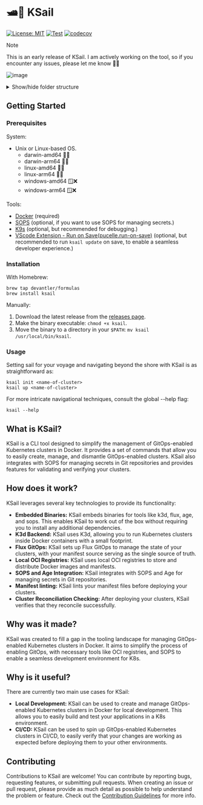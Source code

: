 # 🛥️🐳 KSail

[![License: MIT](https://img.shields.io/badge/License-MIT-yellow.svg)](https://opensource.org/licenses/MIT)
[![Test](https://github.com/devantler/ksail/actions/workflows/test.yaml/badge.svg?branch=main)](https://github.com/devantler/ksail/actions/workflows/test.yaml)
[![codecov](https://codecov.io/gh/devantler/ksail/graph/badge.svg?token=DNEO90PfNR)](https://codecov.io/gh/devantler/ksail)

> [!NOTE]
> This is an early release of KSail. I am actively working on the tool, so if you encounter any issues, please let me know 🙏🏻

![image](https://github.com/devantler/ksail/assets/26203420/c9bfa40b-5ac1-4c81-9511-b8124853e578)

<details>
  <summary>Show/hide folder structure</summary>

<!-- readme-tree start -->
```
.
├── .github
│   └── workflows
├── .vscode
├── autocomplete
├── scripts
├── src
│   └── KSail
│       ├── Arguments
│       ├── CLIWrappers
│       ├── Commands
│       │   ├── Check
│       │   │   └── Handlers
│       │   ├── Down
│       │   │   ├── Handlers
│       │   │   └── Options
│       │   ├── Init
│       │   │   └── Handlers
│       │   ├── Lint
│       │   │   └── Handlers
│       │   ├── List
│       │   │   └── Handlers
│       │   ├── Root
│       │   │   └── Handlers
│       │   ├── SOPS
│       │   │   ├── Handlers
│       │   │   └── Options
│       │   ├── Start
│       │   │   └── Handlers
│       │   ├── Stop
│       │   │   └── Handlers
│       │   ├── Up
│       │   │   ├── Handlers
│       │   │   └── Options
│       │   └── Update
│       │       ├── Handlers
│       │       └── Options
│       ├── Enums
│       ├── Extensions
│       ├── Models
│       ├── Options
│       ├── Provisioners
│       └── assets
│           ├── binaries
│           └── k3d
└── tests
    └── KSail.Tests.Integration
        ├── Commands
        │   ├── Check
        │   ├── Down
        │   ├── Hosts
        │   ├── Lint
        │   ├── List
        │   ├── Root
        │   ├── SOPS
        │   ├── Start
        │   ├── Stop
        │   ├── Up
        │   └── Update
        └── TestUtils

59 directories
```
<!-- readme-tree end -->

</details>

## Getting Started

### Prerequisites

System:

- Unix or Linux-based OS.
  - darwin-amd64 🍎✅
  - darwin-arm64 🍎✅
  - linux-amd64 🐧✅
  - linux-arm64 🐧✅
  - windows-amd64 🪟❌
  - windows-arm64 🪟❌

Tools:

- [Docker](https://www.docker.com) (required)
- [SOPS](https://www.google.com/url?sa=t&rct=j&q=&esrc=s&source=web&cd=&ved=2ahUKEwiBwqfUh9aDAxViVPEDHUBJBxQQFnoECAMQAQ&url=https%3A%2F%2Fgithub.com%2Fgetsops%2Fsops&usg=AOvVaw1VL2ENXs82bAZnq5jAzeH_&opi=89978449) (optional, if you want to use SOPS for managing secrets.)
- [K9s](https://k9scli.io) (optional, but recommended for debugging.)
- [VScode Extension - Run on Save(pucelle.run-on-save)](https://github.com/pucelle/vscode-run-on-save) (optional, but recommended to run `ksail update` on save, to enable a seamless developer experience.)

### Installation

With Homebrew:

```shell
brew tap devantler/formulas
brew install ksail
```

Manually:

1. Download the latest release from the [releases page](https://github.com/devantler/ksail/releases).
2. Make the binary executable: `chmod +x ksail`.
3. Move the binary to a directory in your `$PATH`: `mv ksail /usr/local/bin/ksail`.

### Usage

Setting sail for your voyage and navigating beyond the shore with KSail is as straightforward as:

```shell
ksail init <name-of-cluster>
ksail up <name-of-cluster>
```

For more intricate navigational techniques, consult the global --help flag:

```shell
ksail --help
```

## What is KSail?

KSail is a CLI tool designed to simplify the management of GitOps-enabled Kubernetes clusters in Docker. It provides a set of commands that allow you to easily create, manage, and dismantle GitOps-enabled clusters. KSail also integrates with SOPS for managing secrets in Git repositories and provides features for validating and verifying your clusters.

## How does it work?

KSail leverages several key technologies to provide its functionality:

- **Embedded Binaries:** KSail embeds binaries for tools like k3d, flux, age, and sops. This enables KSail to work out of the box without requiring you to install any additional dependencies.
- **K3d Backend:** KSail uses K3d, allowing you to run Kubernetes clusters inside Docker containers with a small footprint.
- **Flux GitOps:** KSail sets up Flux GitOps to manage the state of your clusters, with your manifest source serving as the single source of truth.
- **Local OCI Registries:** KSail uses local OCI registries to store and distribute Docker images and manifests.
- **SOPS and Age Integration:** KSail integrates with SOPS and Age for managing secrets in Git repositories.
- **Manifest linting:** KSail lints your manifest files before deploying your clusters.
- **Cluster Reconciliation Checking:** After deploying your clusters, KSail verifies that they reconcile successfully.

## Why was it made?

KSail was created to fill a gap in the tooling landscape for managing GitOps-enabled Kubernetes clusters in Docker. It aims to simplify the process of enabling GitOps, with necessary tools like OCI registries, and SOPS to enable a seamless development environment for K8s.

## Why is it useful?

There are currently two main use cases for KSail:

- **Local Development:** KSail can be used to create and manage GitOps-enabled Kubernetes clusters in Docker for local development. This allows you to easily build and test your applications in a K8s environment.
- **CI/CD:** KSail can be used to spin up GitOps-enabled Kubernetes clusters in CI/CD, to easily verify that your changes are working as expected before deploying them to your other environments.

## Contributing

Contributions to KSail are welcome! You can contribute by reporting bugs, requesting features, or submitting pull requests. When creating an issue or pull request, please provide as much detail as possible to help understand the problem or feature. Check out the [Contribution Guidelines](https://github.com/devantler/ksail/blob/main/CONTRIBUTING.md) for more info.
